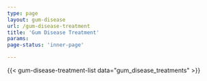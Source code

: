 ```yaml
---
type: page
layout: gum-disease
url: /gum-disease-treatment
title: 'Gum Disease Treatment'
params:
page-status: 'inner-page'

---
```


{{< gum-disease-treatment-list data="gum_disease_treatments" >}}